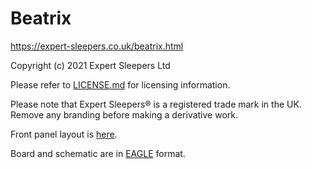Beatrix
=====

https://expert-sleepers.co.uk/beatrix.html

Copyright (c) 2021 Expert Sleepers Ltd

Please refer to [LICENSE.md](LICENSE.md) for licensing information.

Please note that Expert Sleepers® is a registered trade mark in the UK. Remove any branding before making a derivative work.

Front panel layout is [here](../panels).

Board and schematic are in [EAGLE](https://en.wikipedia.org/wiki/EAGLE_(program)) format.
